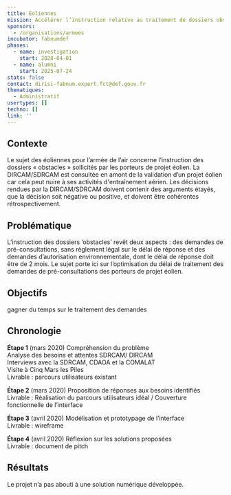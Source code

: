 ```yaml
---
title: Éoliennes
mission: Accélérer l’instruction relative au traitement de dossiers obstacles pour l’Armée de l’air
sponsors:
  - /organisations/armees
incubator: fabnumdef
phases:
  - name: investigation
    start: 2020-04-01
  - name: alumni
    start: 2025-07-24
stats: false
contact: dirisi-fabnum.expert.fct@def.gouv.fr
thematiques:
  - Administratif
usertypes: []
techno: []
link: ''
---
```

## Contexte
Le sujet des éoliennes pour l’armée de l’air concerne l’instruction des dossiers « obstacles » sollicités par les porteurs de projet éolien. La DIRCAM/SDRCAM est consultée en amont de la validation d’un projet éolien car cela peut nuire à ses activités d'entraînement aérien. Les décisions rendues par la DIRCAM/SDRCAM doivent contenir des arguments étayés, que la décision soit négative ou positive, et doivent être cohérentes rétrospectivement.

## Problématique  
L’instruction des dossiers ‘obstacles’ revêt deux aspects : des demandes de pré-consultations, sans règlement légal sur le délai de réponse et des demandes d’autorisation environnementale, dont le délai de réponse doit être de 2 mois.  Le sujet porte ici sur l’optimisation du délai de traitement des demandes de pré-consultations des porteurs de projet éolien.

## Objectifs
gagner du temps sur le traitement des demandes

## Chronologie

__Étape 1__ (mars 2020) Compréhension du problème  
Analyse des besoins et attentes SDRCAM/ DIRCAM   
Interviews avec la SDRCAM, CDAOA et la COMALAT   
Visite à Cinq Mars les Piles    
Livrable : parcours utilisateurs existant

__Étape 2__ (mars 2020) Proposition de réponses aux besoins identifiés    
Livrable : Réalisation du parcours utilisateurs idéal  /
Couverture fonctionnelle de l’interface

__Étape 3__ (avril 2020) Modélisation et prototypage de l’interface    
Livrable : wireframe

__Étape 4__ (avril 2020) Réflexion sur les solutions proposées   
Livrable : document de pitch

## Résultats
Le projet n’a pas abouti à une solution numérique développée.